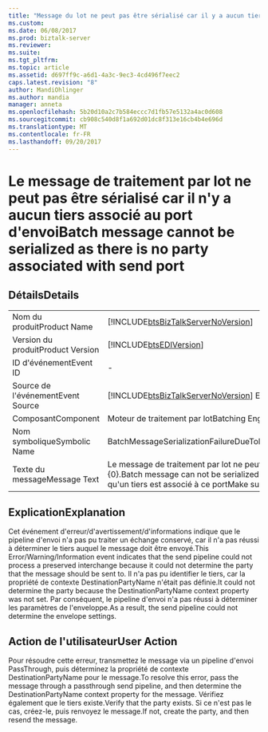 ```yaml
---
title: "Message du lot ne peut pas être sérialisé car il y a aucun tiers associé à un port d’envoi | Documents Microsoft"
ms.custom: 
ms.date: 06/08/2017
ms.prod: biztalk-server
ms.reviewer: 
ms.suite: 
ms.tgt_pltfrm: 
ms.topic: article
ms.assetid: d697ff9c-a6d1-4a3c-9ec3-4cd496f7eec2
caps.latest.revision: "8"
author: MandiOhlinger
ms.author: mandia
manager: anneta
ms.openlocfilehash: 5b20d10a2c7b584eccc7d1fb57e5132a4ac0d608
ms.sourcegitcommit: cb908c540d8f1a692d01dc8f313e16cb4b4e696d
ms.translationtype: MT
ms.contentlocale: fr-FR
ms.lasthandoff: 09/20/2017
---
```

# <a name="batch-message-cannot-be-serialized-as-there-is-no-party-associated-with-send-port"></a><span data-ttu-id="21939-102">Le message de traitement par lot ne peut pas être sérialisé car il n'y a aucun tiers associé au port d'envoi</span><span class="sxs-lookup"><span data-stu-id="21939-102">Batch message cannot be serialized as there is no party associated with send port</span></span>
## <a name="details"></a><span data-ttu-id="21939-103">Détails</span><span class="sxs-lookup"><span data-stu-id="21939-103">Details</span></span>  
  
|||  
|-|-|  
|<span data-ttu-id="21939-104">Nom du produit</span><span class="sxs-lookup"><span data-stu-id="21939-104">Product Name</span></span>|[!INCLUDE[btsBizTalkServerNoVersion](../includes/btsbiztalkservernoversion-md.md)]|  
|<span data-ttu-id="21939-105">Version du produit</span><span class="sxs-lookup"><span data-stu-id="21939-105">Product Version</span></span>|[!INCLUDE[btsEDIVersion](../includes/btsediversion-md.md)]|  
|<span data-ttu-id="21939-106">ID d'événement</span><span class="sxs-lookup"><span data-stu-id="21939-106">Event ID</span></span>|-|  
|<span data-ttu-id="21939-107">Source de l'événement</span><span class="sxs-lookup"><span data-stu-id="21939-107">Event Source</span></span>|[!INCLUDE[btsBizTalkServerNoVersion](../includes/btsbiztalkservernoversion-md.md)]<span data-ttu-id="21939-108"> EDI</span><span class="sxs-lookup"><span data-stu-id="21939-108"> EDI</span></span>|  
|<span data-ttu-id="21939-109">Composant</span><span class="sxs-lookup"><span data-stu-id="21939-109">Component</span></span>|<span data-ttu-id="21939-110">Moteur de traitement par lot</span><span class="sxs-lookup"><span data-stu-id="21939-110">Batching Engine</span></span>|  
|<span data-ttu-id="21939-111">Nom symbolique</span><span class="sxs-lookup"><span data-stu-id="21939-111">Symbolic Name</span></span>|<span data-ttu-id="21939-112">BatchMessageSerializationFailureDueToMissingParty</span><span class="sxs-lookup"><span data-stu-id="21939-112">BatchMessageSerializationFailureDueToMissingParty</span></span>|  
|<span data-ttu-id="21939-113">Texte du message</span><span class="sxs-lookup"><span data-stu-id="21939-113">Message Text</span></span>|<span data-ttu-id="21939-114">Le message de traitement par lot ne peut pas être sérialisé car il n'y a aucun tiers associé au port d'envoi {0}.</span><span class="sxs-lookup"><span data-stu-id="21939-114">Batch message can not be serialized as there is no party associated with send port {0}.</span></span> <span data-ttu-id="21939-115">Assurez-vous qu'un tiers est associé à ce port</span><span class="sxs-lookup"><span data-stu-id="21939-115">Make sure that a party is associated with the port</span></span>|  
  
## <a name="explanation"></a><span data-ttu-id="21939-116">Explication</span><span class="sxs-lookup"><span data-stu-id="21939-116">Explanation</span></span>  
 <span data-ttu-id="21939-117">Cet événement d'erreur/d'avertissement/d'informations indique que le pipeline d'envoi n'a pas pu traiter un échange conservé, car il n'a pas réussi à déterminer le tiers auquel le message doit être envoyé.</span><span class="sxs-lookup"><span data-stu-id="21939-117">This Error/Warning/Information event indicates that the send pipeline could not process a preserved interchange because it could not determine the party that the message should be sent to.</span></span> <span data-ttu-id="21939-118">Il n'a pas pu identifier le tiers, car la propriété de contexte DestinationPartyName n'était pas définie.</span><span class="sxs-lookup"><span data-stu-id="21939-118">It could not determine the party because the DestinationPartyName context property was not set.</span></span> <span data-ttu-id="21939-119">Par conséquent, le pipeline d'envoi n'a pas réussi à déterminer les paramètres de l'enveloppe.</span><span class="sxs-lookup"><span data-stu-id="21939-119">As a result, the send pipeline could not determine the envelope settings.</span></span>  
  
## <a name="user-action"></a><span data-ttu-id="21939-120">Action de l'utilisateur</span><span class="sxs-lookup"><span data-stu-id="21939-120">User Action</span></span>  
 <span data-ttu-id="21939-121">Pour résoudre cette erreur, transmettez le message via un pipeline d'envoi PassThrough, puis déterminez la propriété de contexte DestinationPartyName pour le message.</span><span class="sxs-lookup"><span data-stu-id="21939-121">To resolve this error, pass the message through a passthrough send pipeline, and then determine the DestinationPartyName context property for the message.</span></span> <span data-ttu-id="21939-122">Vérifiez également que le tiers existe.</span><span class="sxs-lookup"><span data-stu-id="21939-122">Verify that the party exists.</span></span> <span data-ttu-id="21939-123">Si ce n'est pas le cas, créez-le, puis renvoyez le message.</span><span class="sxs-lookup"><span data-stu-id="21939-123">If not, create the party, and then resend the message.</span></span>